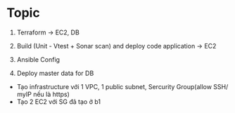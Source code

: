 # Topic

1. Terraform -> EC2, DB
 
2. Build (Unit - Vtest + Sonar scan) and deploy code application -> EC2
 
3. Ansible Config
 
4. Deploy master data for DB

- Tạo infrastructure với 1 VPC, 1 public subnet, Sercurity Group(allow SSH/ myIP nếu là https)
- Tạo 2 EC2 với SG đã tạo ở b1 




